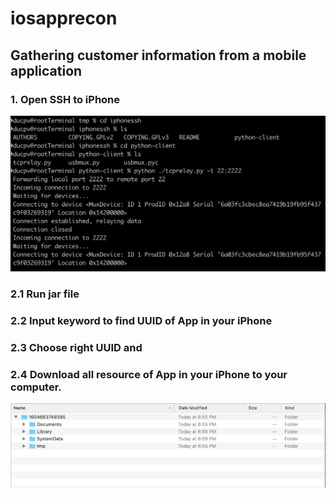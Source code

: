 # iosapprecon
## Gathering customer information from a mobile application
### 1. Open SSH to iPhone
![TCPReplay](https://github.com/justkiddingfd/iosapprecon/blob/main/images/tcpreplay.png?raw=true)
### 2.1 Run jar file
### 2.2 Input keyword to find UUID of App in your iPhone
### 2.3 Choose right UUID and
### 2.4 Download all resource of App in your iPhone to your computer.
![Result Image](https://github.com/justkiddingfd/iosapprecon/blob/main/images/result.png?raw=true)

